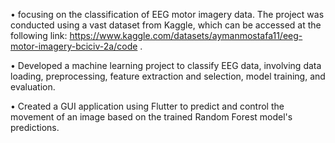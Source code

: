 •	focusing on the classification of EEG motor imagery data. The project was conducted using a vast dataset from Kaggle, which can be accessed at the following link: https://www.kaggle.com/datasets/aymanmostafa11/eeg-motor-imagery-bciciv-2a/code .

•	     Developed a machine learning project to classify EEG data, involving data loading, preprocessing, feature extraction and selection, model training, and evaluation.

•	    Created a GUI application using Flutter to predict and control the movement of an image based on the trained Random Forest model's predictions.
